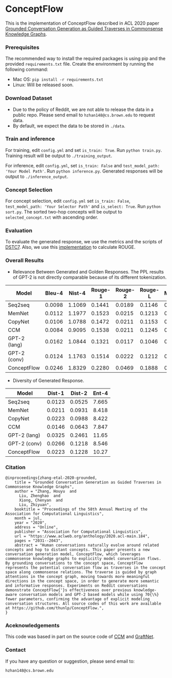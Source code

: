 # ConceptFlow

This is the implementation of ConceptFlow described in ACL 2020 paper [Grounded Conversation Generation as Guided Traverses in Commonsense Knowledge Graphs](https://www.aclweb.org/anthology/2020.acl-main.184.pdf).

### Prerequisites
The recommended way to install the required packages is using pip and the provided `requirements.txt` file. Create the environment by running the following command:
* Mac OS: `pip install -r requirements.txt`
* Linux: Will be released soon.


### Download Dataset
* Due to the policy of Reddit, we are not able to release the data in a public repo. Please send email to ```hzhan148@cs.brown.edu``` to request data.
* By default, we expect the data to be stored in `./data`.


### Train and inference

For training, edit `config.yml` and set `is_train: True`. Run `python train.py`. Training result will be output to `./training_output`.

For inference, edit `config.yml`, set `is_train: False` and `test_model_path: 'Your Model Path'`. Run `python inference.py`. Generated responses will be output to `./inference_output`.

### Concept Selection

For concept selection, edit `config.yml` set `is_train: False`, `test_model_path: 'Your Selector Path'` and `is_select: True`. Run `python sort.py`. The sorted two-hop concepts will be output to `selected_concept.txt` with ascending order.

### Evaluation

To evaluate the generated response, we use the metrics and the scripts of [DSTC7](https://github.com/mgalley/DSTC7-End-to-End-Conversation-Modeling/tree/master/evaluation). Also, we use this [implementation](https://github.com/pltrdy/rouge) to calculate ROUGE.

### Overall Results
* Relevance Between Generated and Golden Responses. The PPL results of GPT-2 is not directly comparable because of its different tokenization.

| Model | Bleu-4 | Nist-4 | Rouge-1 | Rouge-2 | Rouge-L | Meteor | PPL |
| --- | --- | --- | --- | --- | --- | --- | --- |
| Seq2seq | 0.0098 | 1.1069 | 0.1441 | 0.0189 | 0.1146 | 0.0611 | 48.79 |
| MemNet | 0.0112 | 1.1977 | 0.1523 | 0.0215 | 0.1213 | 0.0632 | 47.38 |
| CopyNet | 0.0106 | 1.0788 | 0.1472 | 0.0211 | 0.1153 | 0.0610 | 43.28 |
| CCM | 0.0084 | 0.9095 | 0.1538| 0.0211 | 0.1245 | 0.0630 | 42.91 |
| GPT-2 (lang) | 0.0162 | 1.0844 | 0.1321 | 0.0117 | 0.1046  | 0.0637 | 29.08 |
| GPT-2 (conv) | 0.0124 | 1.1763 | 0.1514 | 0.0222 | 0.1212 | 0.0629 | 24.55 |
| ConceptFlow | 0.0246 | 1.8329 | 0.2280 | 0.0469 | 0.1888 | 0.0942 | 29.90 |

*  Diversity of Generated Response.

| Model | Dist-1 | Dist-2 | Ent-4 |
| --- | --- | --- | --- |
| Seq2seq | 0.0123 | 0.0525 | 7.665 |
| MemNet | 0.0211 | 0.0931 | 8.418 |
| CopyNet | 0.0223 | 0.0988 | 8.422 |
| CCM | 0.0146 | 0.0643 | 7.847 |
| GPT-2 (lang) | 0.0325 | 0.2461 | 11.65 |
| GPT-2 (conv) | 0.0266 | 0.1218 | 8.546 |
| ConceptFlow | 0.0223 | 0.1228 | 10.27 |



### Citation

```
@inproceedings{zhang-etal-2020-grounded,
    title = "Grounded Conversation Generation as Guided Traverses in Commonsense Knowledge Graphs",
    author = "Zhang, Houyu  and
      Liu, Zhenghao  and
      Xiong, Chenyan  and
      Liu, Zhiyuan",
    booktitle = "Proceedings of the 58th Annual Meeting of the Association for Computational Linguistics",
    month = jul,
    year = "2020",
    address = "Online",
    publisher = "Association for Computational Linguistics",
    url = "https://www.aclweb.org/anthology/2020.acl-main.184",
    pages = "2031--2043",
    abstract = "Human conversations naturally evolve around related concepts and hop to distant concepts. This paper presents a new conversation generation model, ConceptFlow, which leverages commonsense knowledge graphs to explicitly model conversation flows. By grounding conversations to the concept space, ConceptFlow represents the potential conversation flow as traverses in the concept space along commonsense relations. The traverse is guided by graph attentions in the concept graph, moving towards more meaningful directions in the concept space, in order to generate more semantic and informative responses. Experiments on Reddit conversations demonstrate ConceptFlow{'}s effectiveness over previous knowledge-aware conversation models and GPT-2 based models while using 70{\%} fewer parameters, confirming the advantage of explicit modeling conversation structures. All source codes of this work are available at https://github.com/thunlp/ConceptFlow.",
}
```

### Aceknowledgements
This code was based in part on the source code of [CCM](https://github.com/tuxchow/ccm) and [GraftNet](https://github.com/OceanskySun/GraftNet).

### Contact
If you have any question or suggestion, please send email to:

```hzhan148@cs.brown.edu```
